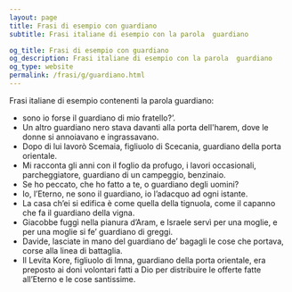 ```yaml
---
layout: page
title: Frasi di esempio con guardiano 
subtitle: Frasi italiane di esempio con la parola  guardiano

og_title: Frasi di esempio con guardiano 
og_description: Frasi italiane di esempio con la parola  guardiano
og_type: website
permalink: /frasi/g/guardiano.html
---
```


Frasi italiane di esempio contenenti la parola guardiano:


- sono io forse il guardiano di mio fratello?’.
- Un altro guardiano nero stava davanti alla porta dell'harem, dove le donne si annoiavano e ingrassavano.
- Dopo di lui lavorò Scemaia, figliuolo di Scecania, guardiano della porta orientale.
- Mi racconta gli anni con il foglio da profugo, i lavori occasionali, parcheggiatore, guardiano di un campeggio, benzinaio.
- Se ho peccato, che ho fatto a te, o guardiano degli uomini?
- Io, l’Eterno, ne sono il guardiano, io l’adacquo ad ogni istante.
- La casa ch’ei si edifica è come quella della tignuola, come il capanno che fa il guardiano della vigna.
- Giacobbe fuggì nella pianura d’Aram, e Israele servì per una moglie, e per una moglie si fe’ guardiano di greggi.
- Davide, lasciate in mano del guardiano de’ bagagli le cose che portava, corse alla linea di battaglia.
- Il Levita Kore, figliuolo di Imna, guardiano della porta orientale, era preposto ai doni volontari fatti a Dio per distribuire le offerte fatte all’Eterno e le cose santissime.
